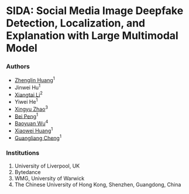 # SIDA: Social Media Image Deepfake Detection, Localization, and Explanation with Large Multimodal Model

### Authors
- [Zhenglin Huang](https://scholar.google.com/citations?user=30SRxRAAAAAJ&hl=en&oi=ao)<sup>1</sup>
- Jinwei Hu<sup>1</sup>
- [Xiangtai Li](https://lxtgh.github.io/)<sup>2</sup>
- Yiwei He<sup>1</sup>
- [Xingyu Zhao](https://www.xzhao.me/supervision-teaching)<sup>3</sup>
- [Bei Peng](https://beipeng.github.io/)<sup>1</sup>
- [Baoyuan Wu](https://sites.google.com/site/baoyuanwu2015/home)<sup>4</sup>
- [Xiaowei Huang](https://cgi.csc.liv.ac.uk/~xiaowei/)<sup>1</sup>
- [Guangliang Cheng](https://sites.google.com/view/guangliangcheng/homepage)<sup>1</sup>

### Institutions
1. University of Liverpool, UK  
2. Bytedance  
3. WMG, University of Warwick  
4. The Chinese University of Hong Kong, Shenzhen, Guangdong, China  
